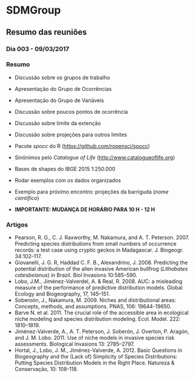 # SDMGroup

## Resumo das reuniões

### Dia 003 - 09/03/2017

### Resumo
- Discussão sobre os grupos de trabalho
- Apresentação do Grupo de Ocorrências
- Apresentação do Grupo de Variáveis
- Discussão sobre poucos pontos de ocorrência
- Discussão sobre limite da extenção
- Discussão sobre projeções para outros limites
- Pacote *spocc* do R (https://github.com/ropensci/spocc)
- Sinônimos pelo *Catalogue of Life* (http://www.catalogueoflife.org)
- Bases de shapes do IBGE 2015 1:250.000
- Rodar exemplos com os dados organizados
- Exemplo para próximo encontro: projeções da barriguda (*nome científico*)

- **IMPORTANTE: MUDANÇA DE HORÁRIO PARA 10 H - 12 H**

### Artigos
- Pearson, R. G., C. J. Raxworthy, M. Nakamura, and A. T. Peterson. 2007. Predicting species distributions from small numbers of 
  occurrence records: a test case using cryptic geckos in Madagascar. J. Biogeogr. 34:102–117. 
- Giovanelli, J. G. R, Haddad C. F. B., Alexandrino, J. 2008. Predicting the potential distribution of the alien invasive American bullfrog (*Lithobates catesbeianus*) in Brazil. Biol Invasions 10:585–590. 
- Lobo, J.M., Jiménez-Valverdel, A. & Real, R. 2008. AUC: a misleading measure of the performance of predictive distribution models. Global Ecology and Biogeography, 17, 145–151.
- Soberoón, J., Nakamura, M. 2009. Niches and distributional areas: Concepts, methods, and assumptions. PNAS, 106: 19644-19650. 
- Barve N. et al. 2011. The crucial role of the accessible area in ecological niche modeling and species distribution modeling. Ecol. Model. 222: 1810–1819.
- Jiménez-Valverde, A., A. T. Peterson, J. Soberón, J. Overton, P. Aragón, and J. M. Lobo. 2011. Use of niche models in invasive species risk assessments. Biological Invasions 13: 2785–2797.
- Hortal, J., Lobo, J. M., Jiménez-Valverde, A. 2012. Basic Questions in Biogeography and the (Lack of) Simplicity of Species Distributions: Putting Species Distribution Models in the Right Place. Natureza & Conservação, 10: 108-118.

